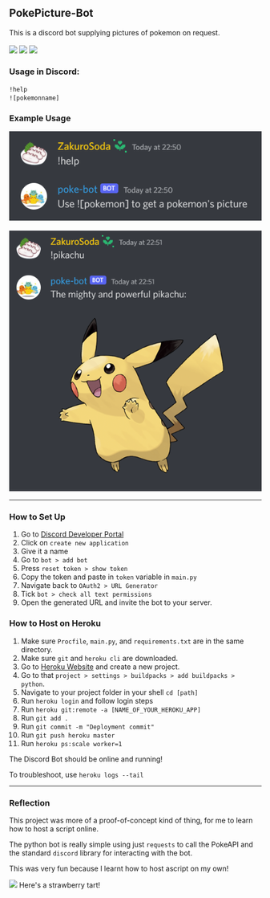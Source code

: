 ## PokePicture-Bot
This is a discord bot supplying pictures of pokemon on request. <br><br>
<img src="https://img.shields.io/badge/Status-Completed-green">
<img src="https://img.shields.io/badge/Hosted%20on-Heroku-blueviolet">
<img src="https://img.shields.io/badge/Language-Python%203.10.0-yellow">

### Usage in Discord:

`!help` <br>
`![pokemonname]`

### Example Usage

<img src="help.png">
<br><br>
<img src="pikachu.png">

---

### How to Set Up

1. Go to [Discord Developer Portal](https://discord.com/developers/applications)
2. Click on `create new application`
3. Give it a name
4. Go to `bot > add bot`
5. Press `reset token > show token`
6. Copy the token and paste in `token` variable in `main.py`
7. Navigate back to `OAuth2 > URL Generator`
8. Tick `bot > check all text permissions`
9. Open the generated URL and invite the bot to your server.

### How to Host on Heroku

1. Make sure `Procfile`, `main.py`, and `requirements.txt` are in the same directory.
2. Make sure `git` and `heroku cli` are downloaded.
3. Go to [Heroku Website](https://dashboard.heroku.com/) and create a new project.
4. Go to that `project > settings > buildpacks > add buildpacks > python`.
5. Navigate to your project folder in your shell `cd [path]`
6. Run `heroku login` and follow login steps
7. Run `heroku git:remote -a [NAME_OF_YOUR_HEROKU_APP]`
8. Run `git add .`
9. Run `git commit -m "Deployment commit"`
10. Run `git push heroku master`
11. Run `heroku ps:scale worker=1`

The Discord Bot should be online and running!

To troubleshoot, use `heroku logs --tail`

---

### Reflection

This project was more of a proof-of-concept kind of thing, for me to learn how to host a script online.

The python bot is really simple using just `requests` to call the PokeAPI and the standard `discord` library for interacting with the bot.

This was very fun because I learnt how to host ascript on my own!

<img src="https://1.bp.blogspot.com/-EHBItm2ov28/X7zMLiDUlnI/AAAAAAABcZg/Hn1EagLhVecSENp47dA46nL8wXAP4iChQCNcBGAsYHQ/s400/sweets_tarte_strawberry.png" width=100px>
Here's a strawberry tart!
